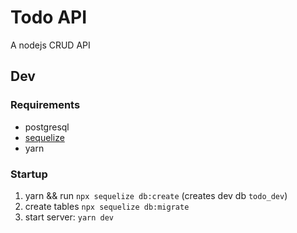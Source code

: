 # Todo API

A nodejs CRUD API

## Dev

### Requirements

* postgresql
* [sequelize](https://sequelize.org/)
* yarn

### Startup

1. yarn && run `npx sequelize db:create` (creates dev db `todo_dev`)
2. create tables `npx sequelize db:migrate`
3. start server: `yarn dev`
